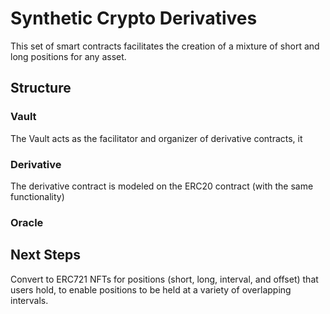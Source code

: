 # Synthetic Crypto Derivatives

This set of smart contracts facilitates the creation of a mixture of short and long positions for any asset.

## Structure

### Vault
The Vault acts as the facilitator and organizer of derivative contracts, it 

### Derivative  
The derivative contract is modeled on the ERC20 contract (with the same functionality)

### Oracle

## Next Steps
Convert to ERC721 NFTs for positions (short, long, interval, and offset) that users hold, to enable positions to be held at a variety of overlapping intervals.
